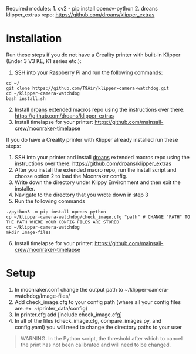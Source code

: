 Required modules:
    1. cv2 - pip install opencv-python
    2. droans klipper_extras repo: https://github.com/droans/klipper_extras

# Installation
Run these steps if you do not have a Creality printer with built-in Klipper (Ender 3 V3 KE, K1 series etc.):
1. SSH into your Raspberry Pi and run the following commands:
 ```
cd ~/
git clone https://github.com/T9Air/klipper-camera-watchdog.git
cd ~/klipper-camera-watchdog
bash install.sh
```
2. Install [droans](https://github.com/droans) extended macros repo using the instructions over there: https://github.com/droans/klipper_extras
3. Install timelapse for your printer: https://github.com/mainsail-crew/moonraker-timelapse

If you do have a Creality printer with Klipper already installed run these steps: 
1. SSH into your printer and install [droans](https://github.com/droans) extended macros repo using the instructions over there: https://github.com/droans/klipper_extras
2. After you install the extended macro repo, run the install script and choose option 2 to load the Moonraker config.
3. Write down the directory under Klippy Environment and then exit the installer.
4. Navigate to the directory that you wrote down in step 3
5. Run the following commands
 ```
./python3 -m pip install opencv-python
cp ~/klipper-camera-watchdog/check_image.cfg "path" # CHANGE "PATH" TO THE PATH WHERE YOUR CONFIG FILES ARE STORED
cd ~/klipper-camera-watchdog
mkdir Image-files
```
6. Install timelapse for your printer: https://github.com/mainsail-crew/moonraker-timelapse

# Setup
1. In moonraker.conf change the output path to ~/klipper-camera-watchdog/Image-files/
2. Add check_image.cfg to your config path (where all your config files are. ex: ~/printer_data/config)
3. In printer.cfg add [include check_image.cfg]
4. In all of the files (check_image.cfg, compare_images.py, and config.yaml) you will need to change the directory paths to your user

>WARNING: In the Python script, the threshold after which to cancel the print has not been calibrated and will need to be changed.
